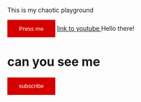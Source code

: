 This is my chaotic playground
<html>
<button>Press me</button>
<a href="https://www.youtube.com/"target="_blank">link to youtube

</a>



<head>Hello there!</head>
<body><h1>can you see me</h1>
</body>
</html>
<style>
button{
  background-color: rgb(213, 0, 0);
  color: white;
  border: none;
  height: 40px;
  width: 110px;
}
</style>

<button>subscribe</button>
